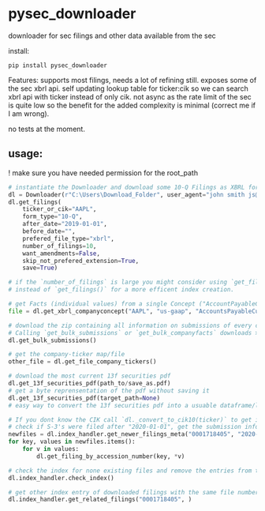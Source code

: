 # pysec_downloader
 downloader for sec filings and other data available from the sec

 install:
    
    pip install pysec_downloader
    
Features:
 supports most filings, needs a lot of refining still.
 exposes some of the sec xbrl api.
 self updating lookup table for ticker:cik so we can search xbrl api with ticker instead of only cik.
 not async as the rate limit of the sec is quite low so the benefit for the added complexity is minimal (correct me if I am wrong).

no tests at the moment.

## usage:
! make sure you have needed permission for the root_path

```python
# instantiate the Downloader and download some 10-Q Filings as XBRL for AAPL
dl = Downloader(r"C:\Users\Download_Folder", user_agent="john smith js@test.com")
dl.get_filings(
    ticker_or_cik="AAPL",
    form_type="10-Q",
    after_date="2019-01-01",
    before_date="",
    prefered_file_type="xbrl",
    number_of_filings=10,
    want_amendments=False,
    skip_not_prefered_extension=True,
    save=True)

# if the `number_of_filings` is large you might consider using `get_filings_bulk()` 
# instead of `get_filings()` for a more efficent index creation.
```

```python
# get Facts (individual values) from a single Concept ("AccountPayableCurrent") of a Taxonomy ("us-gaap")
file = dl.get_xbrl_companyconcept("AAPL", "us-gaap", "AccountsPayableCurrent")

# download the zip containing all information on submissions of every company and extract it
# Calling `get_bulk_submissions` or `get_bulk_companyfacts` downloads >10GB of files!
dl.get_bulk_submissions()

# get the company-ticker map/file 
other_file = dl.get_file_company_tickers()

```




```python
# download the most current 13f securities pdf
dl.get_13f_securities_pdf(path_to/save_as.pdf)
# get a byte reprensentation of the pdf without saving it
dl.get_13f_securities_pdf(target_path=None)
# easy way to convert the 13f securities pdf into a usuable dataframe/list -> tabula-py: https://github.com/chezou/tabula-py
```

```python
# If you dont know the CIK call `dl._convert_to_cik10(ticker)` to get it
# check if S-3's were filed after "2020-01-01", get the submission info and donwload them.
newfiles = dl.index_handler.get_newer_filings_meta("0001718405", "2020-01-01", set(["S-3"]))
for key, values in newfiles.items():
    for v in values:
        dl.get_filing_by_accession_number(key, *v)

# check the index for none existing files and remove the entries from the index
dl.index_handler.check_index()

# get other index entry of downloaded filings with the same file number
dl.index_handler.get_related_filings("0001718405", )
```
